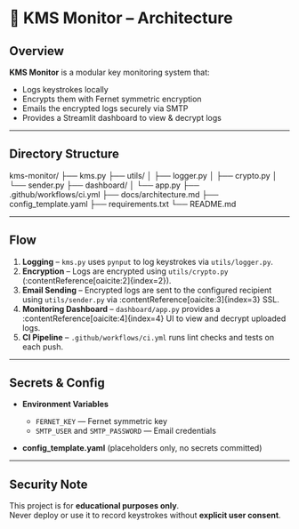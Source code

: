 # 🧩 KMS Monitor – Architecture

## Overview
**KMS Monitor** is a modular key monitoring system that:
- Logs keystrokes locally
- Encrypts them with Fernet symmetric encryption
- Emails the encrypted logs securely via SMTP
- Provides a Streamlit dashboard to view & decrypt logs

---

## Directory Structure

kms-monitor/
├── kms.py
├── utils/
│ ├── logger.py
│ ├── crypto.py
│ └── sender.py
├── dashboard/
│ └── app.py
├── .github/workflows/ci.yml
├── docs/architecture.md
├── config_template.yaml
├── requirements.txt
└── README.md

---

## Flow

1. **Logging** – `kms.py` uses `pynput` to log keystrokes via `utils/logger.py`.
2. **Encryption** – Logs are encrypted using `utils/crypto.py` (:contentReference[oaicite:2]{index=2}).
3. **Email Sending** – Encrypted logs are sent to the configured recipient using `utils/sender.py` via :contentReference[oaicite:3]{index=3} SSL.
4. **Monitoring Dashboard** – `dashboard/app.py` provides a :contentReference[oaicite:4]{index=4} UI to view and decrypt uploaded logs.
5. **CI Pipeline** – `.github/workflows/ci.yml` runs lint checks and tests on each push.

---

## Secrets & Config

- **Environment Variables**
  - `FERNET_KEY` — Fernet symmetric key
  - `SMTP_USER` and `SMTP_PASSWORD` — Email credentials

- **config_template.yaml** (placeholders only, no secrets committed)

---

## Security Note
This project is for **educational purposes only**.  
Never deploy or use it to record keystrokes without **explicit user consent**.
